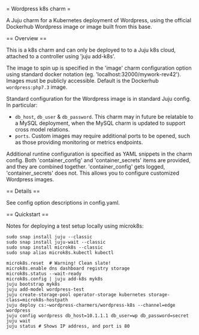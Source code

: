 = Wordpress k8s charm =

A Juju charm for a Kubernetes deployment of Wordpress, using the
official Dockerhub Wordpress image or image built from this base.

== Overview ==

This is a k8s charm and can only be deployed to to a Juju k8s cloud,
attached to a controller using 'juju add-k8s'.

The image to spin up is specified in the 'image' charm configuration
option using standard docker notation (eg. 'localhost:32000/mywork-rev42').
Images must be publicly accessible. Default is the Dockerhub
`wordpress:php7.3` image.

Standard configuration for the Wordpress image is in standard Juju config.
In particular:

* `db_host`, `db_user` & `db_password`. This charm may in future be relatable
   to a MySQL deployment, when the MySQL charm is updated to support cross
   model relations.
* `ports`. Custom images may require additional ports to be opened, such
   as those providing monitoring or metrics endpoints.

Additional runtine configuration is specified as YAML snippets in the charm config.
Both 'container_config' and 'container_secrets' items are provided,
and they are combined together. 'container_config' gets logged,
'container_secrets' does not. This allows you to configure customized
Wordpress images.

== Details ==

See config option descriptions in config.yaml.

== Quickstart ==

Notes for deploying a test setup locally using microk8s:

    sudo snap install juju --classic
    sudo snap install juju-wait --classic
    sudo snap install microk8s --classic
    sudo snap alias microk8s.kubectl kubectl

    microk8s.reset  # Warning! Clean slate!
    microk8s.enable dns dashboard registry storage
    microk8s.status --wait-ready
    microk8s.config | juju add-k8s myk8s
    juju bootstrap myk8s
    juju add-model wordpress-test
    juju create-storage-pool operator-storage kubernetes storage-class=microk8s-hostpath
    juju deploy cs:~wordpress-charmers/wordpress-k8s --channel=edge wordpress
    juju config wordpress db_host=10.1.1.1 db_user=wp db_password=secret
    juju wait
    juju status # Shows IP address, and port is 80
